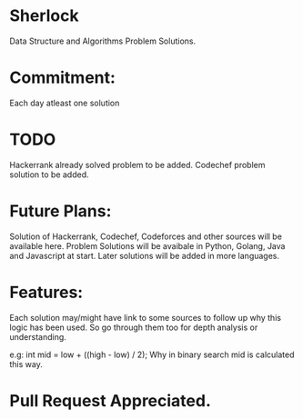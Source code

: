 # Sherlock
Data Structure and Algorithms Problem Solutions.

# Commitment:

Each day atleast one solution

# TODO
Hackerrank already solved problem to be added.
Codechef problem solution to be added.

# Future Plans:

Solution of Hackerrank, Codechef, Codeforces and other sources will be available here.
Problem Solutions will be avaibale in Python, Golang, Java and Javascript at start.
Later solutions will be added in more languages. 

# Features:

Each solution may/might have link to some sources to follow up why this logic has been used. 
So go through them too for depth analysis or understanding.

e.g: int mid = low + ((high - low) / 2);
Why in binary search mid is calculated this way.


# Pull Request Appreciated. 